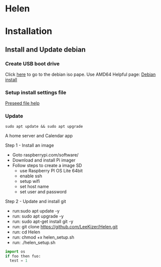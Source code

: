 # Helen
# Installation 
## Install and Update debian
### Create USB boot drive
Click [here](https://www.debian.org/distrib/netinst) to go to the debian iso pape.
Use AMD64
Helpful page: [Debian install](https://wiki.debian.org/DebianInstall)

### Setup install settings file
[Preseed file help](https://debian-handbook.info/browse/stable/sect.automated-installation.html#sect.fai)

### Update
```
sudo apt update && sudo apt upgrade
```


A home server and Calendar app

Step 1 - Install an image
  - Goto raspberrypi.com/software/
  - Download and install Pi imager
  - Follow steps to create a image SD
    - use Raspberry PI OS Lite 64bit
    - enable ssh
    - setup wifi
    - set host name
    - set user and password
  
Step 2 - Update and install git
  - run:sudo apt update -y
  - run: sudo apt upgrade -y
  - run: sudo apt-get install git -y
  - run: git clone https://github.com/LeeKizer/Helen.git
  - run: cd Helen
  - run: chmod +x helen_setup.sh
  - run: ./helen_setup.sh
```python
import os
if foo then fuo:
  test = 1
```




